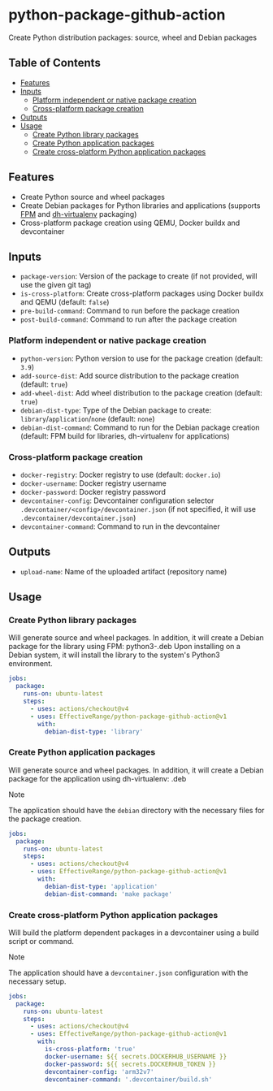 # python-package-github-action

Create Python distribution packages: source, wheel and Debian packages

## Table of Contents

- [Features](#features)
- [Inputs](#inputs)
    - [Platform independent or native package creation](#platform-independent-or-native-package-creation)
    - [Cross-platform package creation](#cross-platform-package-creation)
- [Outputs](#outputs)
- [Usage](#usage)
    - [Create Python library packages](#create-python-library-packages)
    - [Create Python application packages](#create-python-application-packages)
    - [Create cross-platform Python application packages](#create-cross-platform-python-application-packages)

## Features

- Create Python source and wheel packages
- Create Debian packages for Python libraries and applications (supports [FPM](https://fpm.readthedocs.io/en/latest/)
  and [dh-virtualenv](https://dh-virtualenv.readthedocs.io/en/latest/) packaging)
- Cross-platform package creation using QEMU, Docker buildx and devcontainer

## Inputs

- `package-version`: Version of the package to create (if not provided, will use the given git tag)
- `is-cross-platform`: Create cross-platform packages using Docker buildx and QEMU (default: `false`)
- `pre-build-command`: Command to run before the package creation
- `post-build-command`: Command to run after the package creation

### Platform independent or native package creation

- `python-version`: Python version to use for the package creation (default: `3.9`)
- `add-source-dist`: Add source distribution to the package creation (default: `true`)
- `add-wheel-dist`: Add wheel distribution to the package creation (default: `true`)
- `debian-dist-type`: Type of the Debian package to create: `library`/`application`/`none` (default: `none`)
- `debian-dist-command`: Command to run for the Debian package creation (default: FPM build for libraries, dh-virtualenv
  for applications)

### Cross-platform package creation

- `docker-registry`: Docker registry to use (default: `docker.io`)
- `docker-username`: Docker registry username
- `docker-password`: Docker registry password
- `devcontainer-config`: Devcontainer configuration selector `.devcontainer/<config>/devcontainer.json` (if not
  specified, it will use `.devcontainer/devcontainer.json`)
- `devcontainer-command`: Command to run in the devcontainer

## Outputs

- `upload-name`: Name of the uploaded artifact (repository name)

## Usage

### Create Python library packages

Will generate source and wheel packages.
In addition, it will create a Debian package for the library using FPM: python3-<library>.deb
Upon installing on a Debian system, it will install the library to the system's Python3 environment.

```yaml
jobs:
  package:
    runs-on: ubuntu-latest
    steps:
      - uses: actions/checkout@v4
      - uses: EffectiveRange/python-package-github-action@v1
        with:
          debian-dist-type: 'library'
```

### Create Python application packages

Will generate source and wheel packages.
In addition, it will create a Debian package for the application using dh-virtualenv: <application>.deb

> [!Note]
> The application should have the `debian` directory with the necessary files for the package creation.

```yaml
jobs:
  package:
    runs-on: ubuntu-latest
    steps:
      - uses: actions/checkout@v4
      - uses: EffectiveRange/python-package-github-action@v1
        with:
          debian-dist-type: 'application'
          debian-dist-command: 'make package'
```

### Create cross-platform Python application packages

Will build the platform dependent packages in a devcontainer using a build script or command.

> [!Note]
> The application should have a `devcontainer.json` configuration with the necessary setup.

```yaml
jobs:
  package:
    runs-on: ubuntu-latest
    steps:
      - uses: actions/checkout@v4
      - uses: EffectiveRange/python-package-github-action@v1
        with:
          is-cross-platform: 'true'
          docker-username: ${{ secrets.DOCKERHUB_USERNAME }}
          docker-password: ${{ secrets.DOCKERHUB_TOKEN }}
          devcontainer-config: 'arm32v7'
          devcontainer-command: '.devcontainer/build.sh'
```
